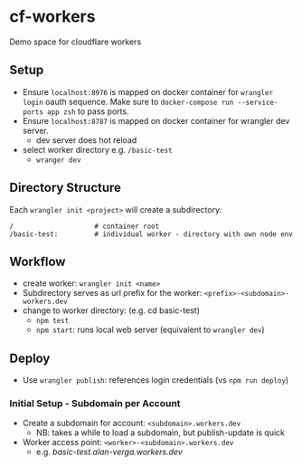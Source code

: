 # cf-workers

Demo space for cloudflare workers

## Setup

* Ensure `localhost:8976` is mapped on docker container for `wrangler login`
  oauth sequence. Make sure to `docker-compose run --service-ports app zsh` to
  pass ports.
* Ensure `localhost:8787` is mapped on docker container for wrangler dev server.
  * dev server does hot reload
* select worker directory e.g. `/basic-test`
  * `wranger dev`

## Directory Structure

Each `wrangler init <project>` will create a subdirectory:

```
/                    # container root
/basic-test:         # individual worker - directory with own node env

```

## Workflow

* create worker: `wrangler init <name>`
* Subdirectory serves as url prefix for the worker: `<prefix>-<subdomain>-workers.dev`
* change to worker directory: (e.g. cd basic-test)
  * `npm test`
  * `npm start`: runs local web server (equivalent to `wrangler dev`)

## Deploy

* Use `wrangler publish`: references login credentials (vs `npm run deploy`)

### Initial Setup - Subdomain per Account

* Create a subdomain for account: `<subdomain>.workers.dev`
  * NB: takes a while to load a subdomain, but publish-update is quick
* Worker access point: `<worker>-<subdomain>.workers.dev`
  * e.g. _basic-test.alan-verga.workers.dev_
